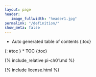 ```yaml
---
layout: page
header:
   image_fullwidth: "header1.jpg"
permalink: "/definition/"
show_meta: false
---
```


*  Auto generated table of contents
{:toc}

<div class="panel radius" markdown="1">
{: #toc }
*  TOC
{:toc}
</div>

{% include_relative pi-ch01.md %}

{% include license.html %}
